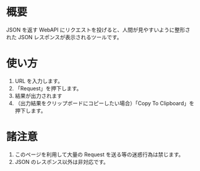 # 概要

JSON を返す WebAPI にリクエストを投げると、人間が見やすいように整形された JSON レスポンスが表示されるツールです。

# 使い方

1. URL を入力します。
2. 「Request」を押下します。
3. 結果が出力されます
4. （出力結果をクリップボードにコピーしたい場合）「Copy To Clipboard」を押下します。

# 諸注意

1. このページを利用して大量の Request を送る等の迷惑行為は禁じます。
2. JSON のレスポンス以外は非対応です。
